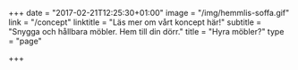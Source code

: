 +++
date = "2017-02-21T12:25:30+01:00"
image = "/img/hemmlis-soffa.gif"
link = "/concept"
linktitle = "Läs mer om vårt koncept här!"
subtitle = "Snygga och hållbara möbler. Hem till din dörr."
title = "Hyra möbler?"
type = "page"

+++
